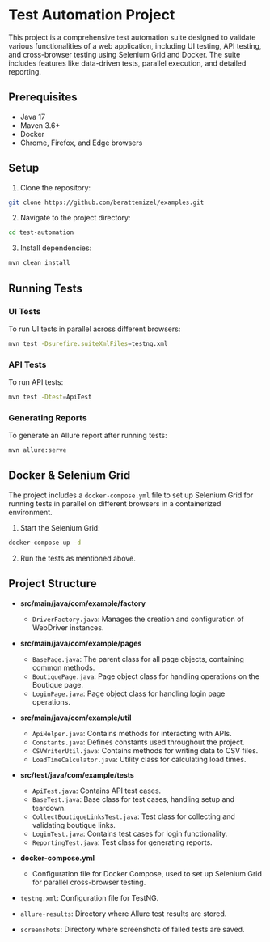 # Test Automation Project

This project is a comprehensive test automation suite designed to validate various functionalities of a web application, including UI testing, API testing, and cross-browser testing using Selenium Grid and Docker. The suite includes features like data-driven tests, parallel execution, and detailed reporting.

## Prerequisites

- Java 17
- Maven 3.6+
- Docker
- Chrome, Firefox, and Edge browsers

## Setup

1. Clone the repository:
```bash
git clone https://github.com/berattemizel/examples.git
```
2. Navigate to the project directory:
```bash
cd test-automation
```
3. Install dependencies:
```bash
mvn clean install
```
## Running Tests

### UI Tests

To run UI tests in parallel across different browsers:
```bash
mvn test -Dsurefire.suiteXmlFiles=testng.xml
```

### API Tests

To run API tests:
```bash
mvn test -Dtest=ApiTest
```

### Generating Reports

To generate an Allure report after running tests:
```bash
mvn allure:serve
```

## Docker & Selenium Grid

The project includes a `docker-compose.yml` file to set up Selenium Grid for running tests in parallel on different browsers in a containerized environment.

1. Start the Selenium Grid:
   
```bash
docker-compose up -d
```
2. Run the tests as mentioned above.

## Project Structure

- **src/main/java/com/example/factory**
  - `DriverFactory.java`: Manages the creation and configuration of WebDriver instances.

- **src/main/java/com/example/pages**
  - `BasePage.java`: The parent class for all page objects, containing common methods.
  - `BoutiquePage.java`: Page object class for handling operations on the Boutique page.
  - `LoginPage.java`: Page object class for handling login page operations.

- **src/main/java/com/example/util**
  - `ApiHelper.java`: Contains methods for interacting with APIs.
  - `Constants.java`: Defines constants used throughout the project.
  - `CSVWriterUtil.java`: Contains methods for writing data to CSV files.
  - `LoadTimeCalculator.java`: Utility class for calculating load times.
  
- **src/test/java/com/example/tests**
  - `ApiTest.java`: Contains API test cases.
  - `BaseTest.java`: Base class for test cases, handling setup and teardown.
  - `CollectBoutiqueLinksTest.java`: Test class for collecting and validating boutique links.
  - `LoginTest.java`: Contains test cases for login functionality.
  - `ReportingTest.java`: Test class for generating reports.

- **docker-compose.yml**
  - Configuration file for Docker Compose, used to set up Selenium Grid for parallel cross-browser testing.

- `testng.xml`: Configuration file for TestNG.
  
- `allure-results`: Directory where Allure test results are stored.
  
- `screenshots`: Directory where screenshots of failed tests are saved.
  

